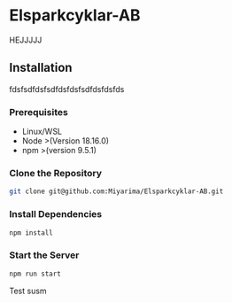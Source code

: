 # Elsparkcyklar-AB

HEJJJJJ

## Installation
fdsfsdfdsfsdfdsfdsfsdfdsfdsfds
### Prerequisites

- Linux/WSL
- Node >(Version 18.16.0)
- npm >(version 9.5.1)

### Clone the Repository

```bash
git clone git@github.com:Miyarima/Elsparkcyklar-AB.git
```

### Install Dependencies

```bash
npm install
```

### Start the Server

```bash
npm run start
```

Test susm
